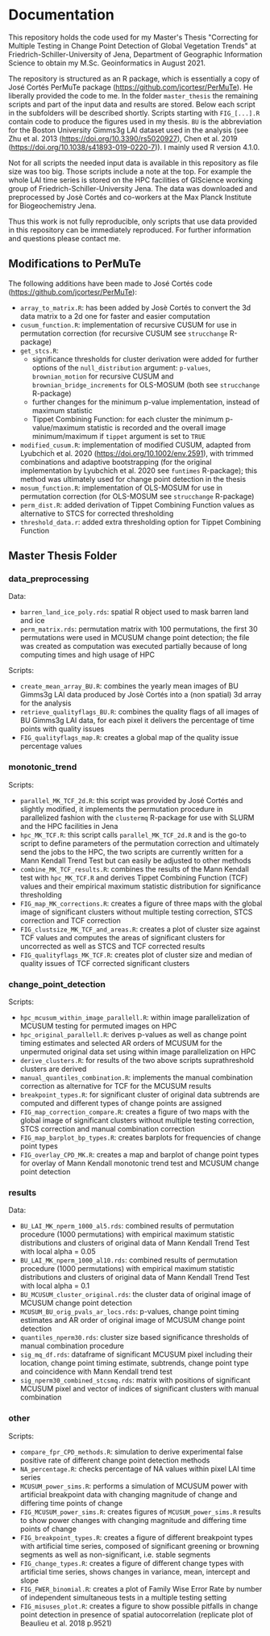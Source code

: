 # Documentation

This repository holds the code used for my Master's Thesis "Correcting for 
Multiple Testing in Change Point Detection of Global Vegetation Trends" at 
Friedrich-Schiller-University of Jena, Department of Geographic Information Science
to obtain my M.Sc. Geoinformatics in August 2021.

The repository is structured as an R package, which is essentially a copy of José
Cortés PerMuTe package (https://github.com/jcortesr/PerMuTe). He liberally 
provided the code to me.
In the folder `master_thesis` the remaining scripts and part of the input data and
results are stored. Below each script in the subfolders will be described shortly.
Scripts starting with `FIG_[...].R` contain code to produce the figures used in 
my thesis. `BU` is the abbreviation for the Boston University Gimms3g LAI dataset 
used in the analysis (see Zhu et al. 2013 (https://doi.org/10.3390/rs5020927),
Chen et al. 2019 (https://doi.org/10.1038/s41893-019-0220-7)). I mainly used R version 4.1.0.

Not for all scripts the needed input data is available in this repository as
file size was too big. Those scripts include a note at the top. For example the 
whole LAI time series is stored on the HPC facilities of GIScience working group 
of Friedrich-Schiller-University Jena. The data was downloaded and preprocessed 
by Josè Cortés and co-workers at the Max Planck Institute for Biogeochemistry Jena. 

Thus this work is not fully reproducible, only scripts that use data provided in this 
repository can be immediately reproduced. For further information and questions please contact me.


## Modifications to PerMuTe

The following additions have been made to José Cortés code (https://github.com/jcortesr/PerMuTe):

* `array_to_matrix.R`: has been added by Josè Cortés to convert the 3d data matrix
to a 2d one for faster and easier computation
* `cusum_function.R`: implementation of recursive CUSUM for use in permutation correction 
(for recursive CUSUM see `strucchange` R-package)
* `get_stcs.R`: 
  + significance thresholds for cluster derivation were added for further options 
  of the `null_distribution` argument: `p-values`, `brownian_motion` for recursive 
  CUSUM and `brownian_bridge_increments` for OLS-MOSUM (both see `strucchange` R-package)
  + further changes for the minimum p-value implementation, instead of maximum statistic
  + Tippet Combining Function: for each cluster the minimum p-value/maximum statistic
  is recorded and the overall image minimum/maximum if `tippet` argument is set to `TRUE`
* `modified_cusum.R`: implementation of modified CUSUM, adapted from Lyubchich et 
al. 2020 (https://doi.org/10.1002/env.2591), with trimmed combinations and adaptive 
bootstrapping (for the original implementation by Lyubchich et al. 2020 see `funtimes` R-package);
this method was ultimately used for change point detection in the thesis
* `mosum_function.R`: implementation of OLS-MOSUM for use in permutation correction 
(for OLS-MOSUM see `strucchange` R-package)
* `perm_dist.R`: added derivation of Tippet Combining Function values as alternative to
STCS for corrected thresholding
* `threshold_data.r`: added extra thresholding option for Tippet Combining Function

## Master Thesis Folder

### data_preprocessing

Data:
* `barren_land_ice_poly.rds`: spatial R object used to mask barren land and ice
* `perm_matrix.rds`: permutation matrix with 100 permutations, the first 30 
permutations were used in MCUSUM change point detection; the file was created as
computation was executed partially because of long computing times and high usage of HPC

Scripts:
* `create_mean_array_BU.R`: combines the yearly mean images of BU Gimms3g LAI data 
produced by Josè Cortés into a (non spatial) 3d array for the analysis
* `retrieve_qualityflags_BU.R`: combines the quality flags of all images of BU Gimms3g 
LAI data, for each pixel it delivers the percentage of time points with quality issues
* `FIG_qualityflags_map.R`: creates a global map of the quality issue percentage values

### monotonic_trend

Scripts:

* `parallel_MK_TCF_2d.R`: this script was provided by José Cortés and slightly modified,
it implements the permutation procedure in parallelized fashion with the `clustermq` R-package 
for use with SLURM and the HPC facilities in Jena
* `hpc_MK_TCF.R`: this script calls `parallel_MK_TCF_2d.R` and is the go-to script 
to define parameters of the permutation correction and ultimately send the jobs to the HPC,
the two scripts are currently written for a Mann Kendall Trend Test but can easily be 
adjusted to other methods
* `combine_MK_TCF_results.R`: combines the results of the Mann Kendall test with 
`hpc_MK_TCF.R` and derives Tippet Combining Function (TCF) values and their empirical
maximum statistic distribution for significance thresholding
* `FIG_map_MK_corrections.R`: creates a figure of three maps with the global image
of significant clusters without multiple testing correction, STCS correction and 
TCF correction
* `FIG_clustsize_MK_TCF_and_areas.R`: creates a plot of cluster size against TCF 
values and computes the areas of significant clusters for uncorrected as well as
STCS and TCF corrected results
* `FIG_qualityflags_MK_TCF.R`: creates plot of cluster size and median of quality
issues of TCF corrected significant clusters

### change_point_detection

Scripts:
* `hpc_mcusum_within_image_parallell.R`: within image parallelization of MCUSUM
testing for permuted images on HPC
* `hpc_original_parallell.R`: derives p-values as well as change point timing
estimates and selected AR orders of MCUSUM for the unpermuted original data set
using within image parallelization on HPC
* `derive_clusters.R`: for results of the two above scripts suprathreshold clusters
are derived
* `manual_quantiles_combination.R`: implements the manual combination correction 
as alternative for TCF for the MCUSUM results
* `breakpoint_types.R`: for significant cluster of original data subtrends are 
computed and different types of change points are assigned
* `FIG_map_correction_compare.R`: creates a figure of two maps with the global image
of significant clusters without multiple testing correction, STCS correction and 
manual combination correction
* `FIG_map_barplot_bp_types.R`: creates barplots for frequencies of change point 
types
* `FIG_overlay_CPD_MK.R`: creates a map and barplot of change point types for
overlay of Mann Kendall monotonic trend test and MCUSUM change point detection

### results

Data:
* `BU_LAI_MK_nperm_1000_al5.rds`: combined results of permutation procedure 
(1000 permutations) with empirical maximum statistic distributions and clusters 
of original data of Mann Kendall Trend Test with local alpha = 0.05 
* `BU_LAI_MK_nperm_1000_al10.rds`: combined results of permutation procedure 
(1000 permutations) with empirical maximum statistic distributions and clusters 
of original data of Mann Kendall Trend Test with local alpha = 0.1
* `BU_MCUSUM_cluster_original.rds`: the cluster data of original image of MCUSUM 
change point detection
* `MCUSUM_BU_orig_pvals_ar_locs.rds`: p-values, change point timing estimates and
AR order of original image of MCUSUM change point detection
* `quantiles_nperm30.rds`: cluster size based significance thresholds of manual 
combination procedure 
* `sig_mq_df.rds`: dataframe of significant MCUSUM pixel including their location,
change point timing estimate, subtrends, change point type and coincidence with Mann 
Kendall trend test
* `sig_nperm30_combined_stcsmq.rds`: matrix with positions of significant MCUSUM
pixel and vector of indices of significant clusters with manual combination


### other

Scripts:
* `compare_fpr_CPD_methods.R`: simulation to derive experimental false positive
rate of different change point detection methods
* `NA_percentage.R`: checks percentage of NA values within pixel LAI time series
* `MCUSUM_power_sims.R`: performs a simulation of MCUSUM power with artificial
breakpoint data with changing magnitude of change and differing time points of change
* `FIG_MCUSUM_power_sims.R`: creates figures of `MCUSUM_power_sims.R` results to
show power changes with changing magnitude and differing time points of change
* `FIG_breakpoint_types.R`: creates a figure of different breakpoint types with artificial time series, 
composed of significant greening or browning segments as well as non-significant,
i.e. stable segments
* `FIG_change_types.R`: creates a figure of different change types with artificial time series,
shows changes in variance, mean, intercept and slope 
* `FIG_FWER_binomial.R`: creates a plot of Family Wise Error Rate by number of 
independent simultaneous tests in a multiple testing setting
* `FIG_misuses_plot.R`: creates a figure to show possible pitfalls in change point
detection in presence of spatial autocorrelation (replicate plot of Beaulieu et al. 2018 p.9521)
